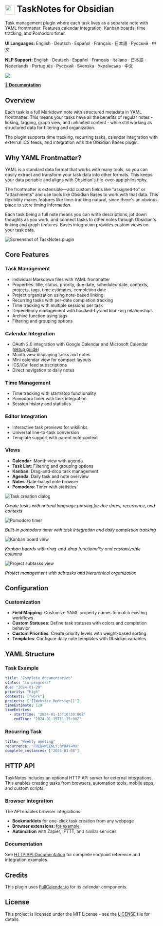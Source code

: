 # <img src="tasknotes-gradient.svg" width="32" height="32" style="vertical-align: middle;"> TaskNotes for Obsidian

Task management plugin where each task lives as a separate note with YAML frontmatter. Features calendar integration, Kanban boards, time tracking, and Pomodoro timer.

**UI Languages:** English · Deutsch · Español · Français · 日本語 · Русский · 中文

**NLP Support:** English · Deutsch · Español · Français · Italiano · 日本語 · Nederlands · Português · Русский · Svenska · Українська · 中文

<img src="https://github.com/user-attachments/assets/4f68646e-e3cb-4d0c-86cd-c1574a97fba0" />

**[📖 Documentation](https://callumalpass.github.io/tasknotes/)**

## Overview

Each task is a full Markdown note with structured metadata in YAML frontmatter. This means your tasks have all the benefits of regular notes - linking, tagging, graph view, and unlimited content - while still working as structured data for filtering and organization.

The plugin supports time tracking, recurring tasks, calendar integration with external ICS feeds, and integration with the Obsidian Bases plugin.

## Why YAML Frontmatter?

YAML is a standard data format that works with many tools, so you can easily extract and transform your task data into other formats. This keeps your data portable and aligns with Obsidian's file-over-app philosophy.

The frontmatter is extensible—add custom fields like "assigned-to" or "attachments" and use tools like Obsidian Bases to work with that data. This flexibility makes features like time-tracking natural, since there's an obvious place to store timing information.

Each task being a full note means you can write descriptions, jot down thoughts as you work, and connect tasks to other notes through Obsidian's linking and graph features. Bases integration provides custom views on your task data.

![Screenshot of TaskNotes plugin](https://github.com/callumalpass/tasknotes/blob/main/media/175266750_comp.gif)

## Core Features

### Task Management

- Individual Markdown files with YAML frontmatter
- Properties: title, status, priority, due date, scheduled date, contexts, projects, tags, time estimates, completion date
- Project organization using note-based linking
- Recurring tasks with per-date completion tracking
- Time tracking with multiple sessions per task
- Dependency management with blocked-by and blocking relationships
- Archive function using tags 
- Filtering and grouping options

### Calendar Integration

- OAuth 2.0 integration with Google Calendar and Microsoft Calendar ([setup guide](docs/calendar-setup.md))
- Month view displaying tasks and notes
- Mini calendar view for compact layouts
- ICS/iCal feed subscriptions
- Direct navigation to daily notes

### Time Management

- Time tracking with start/stop functionality
- Pomodoro timer with task integration
- Session history and statistics

### Editor Integration

- Interactive task previews for wikilinks
- Universal line-to-task conversion
- Template support with parent note context

### Views

- **Calendar**: Month view with agenda
- **Task List**: Filtering and grouping options
- **Kanban**: Drag-and-drop task management
- **Agenda**: Daily task and note overview
- **Notes**: Date-based note browser
- **Pomodoro**: Timer with statistics

![Task creation dialog](media/2025-07-15_21-11-10.png)

*Create tasks with natural language parsing for due dates, recurrence, and contexts*

![Pomodoro timer](media/2025-07-15_21-12-23.png)

*Built-in pomodoro timer with task integration and daily completion tracking*

![Kanban board view](media/2025-07-15_21-13-26.png)

*Kanban boards with drag-and-drop functionality and customizable columns*

![Project subtasks view](media/2025-07-15_21-14-06.png)

*Project management with subtasks and hierarchical organization*

## Configuration

### Customization

- **Field Mapping**: Customize YAML property names to match existing workflows
- **Custom Statuses**: Define task statuses with colors and completion behavior
- **Custom Priorities**: Create priority levels with weight-based sorting
- **Templates**: Configure daily note templates with Obsidian variables

## YAML Structure

### Task Example

```yaml
title: "Complete documentation"
status: "in-progress"
due: "2024-01-20"
priority: "high"
contexts: ["work"]
projects: ["[[Website Redesign]]"]
timeEstimate: 120
timeEntries:
  - startTime: "2024-01-15T10:30:00Z"
    endTime: "2024-01-15T11:15:00Z"
```

### Recurring Task

```yaml
title: "Weekly meeting"
recurrence: "FREQ=WEEKLY;BYDAY=MO"
complete_instances: ["2024-01-08"]
```

## HTTP API

TaskNotes includes an optional HTTP API server for external integrations. This enables creating tasks from browsers, automation tools, mobile apps, and custom scripts.

### Browser Integration

The API enables browser integrations:
- **Bookmarklets** for one-click task creation from any webpage
- **Browser extensions**: [for example](https://github.com/callumalpass/tasknotes-browser-extension) 
- **Automation** with Zapier, IFTTT, and similar services

### Documentation

See [HTTP API Documentation](./docs/HTTP_API.md) for complete endpoint reference and integration examples.

## Credits

This plugin uses [FullCalendar.io](https://fullcalendar.io/) for its calendar components.

## License

This project is licensed under the MIT License - see the [LICENSE](LICENSE) file for details.
